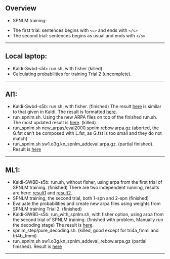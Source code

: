 ## Overview
 * SPNLM training:
  - The first trial: sentences begins with `<s>` and ends with `</s>`
  - The second trial: sentences begins as usual and ends with `</s>`

---

## Local laptop:
 * Kaldi-Swbd-s5b: run.sh, with fisher (killed) 
 * Calculating probabilities for training Trial 2 (uncomplete). 

---

## AI1:
 * Kaldi-Swbd-s5b: run.sh, with fisher. (finished) 
The result <a href='Results/swbd_run'>here</a> is similar to that given in Kaldi. The result is formatted <a href='Results/kaldi_result'>here</a>. 
 * run_spnlm.sh. Using the new ARPA files on top of the finished run.sh. The most updated result is <a href='Results/most_updated'>here</a>.  (killed)
 * run_spnlm.sh new_arpas/eval2000.spnlm.rebow.arpa.gz (aborted, the G.fst can't be composed with L.fst, as G.fst is too small and they do not match)
 * run_spnlm.sh sw1.o3g.kn_spnlm_addeval.arpa.gz. (partial finished). Result is <a href='Results/spnlm_addeval'>here</a>
    
---

## ML1:
 * Kaldi-SWBD-s5b: run.sh, without fisher, using arpa from the first trial of SPNLM training. (finished) There are two independent running, results are here: <a href='Results/training_trial1_r1'>result1</a> and  <a href='Results/training_trial1_r2'>result2</a>.
 * SPNLM training, the second trial, both 1-spn and 2-spn (finished)
 * Evaluate the probabilities and create new arpa files using weights from SPNLM training Trial 2. (finished)
 * Kaldi-SWBD-s5b: run_with_spnlm.sh, with fisher option, using arpa from the second trial of SPNLM training. (finished with problem, Manually run the decoding stage) The result is <a href='Results/spnlm_trial2'>here</a>. 
 * spnlm_step/pure_decoding.sh. (killed, good except for tri4a_fmmi and tri4b_fmmi)
 * run_spnlm.sh sw1.o3g.kn_spnlm_addeval_rebow.arpa.gz (partial finished). Result is <a href='Results/spnlm_addeval_rebow'>here</a>
 
---
